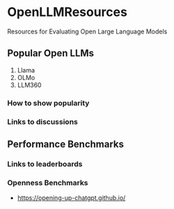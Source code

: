 # OpenLLMResources
Resources for Evaluating Open Large Language Models



## Popular Open LLMs

1. Llama
2. OLMo
3. LLM360

### How to show popularity

### Links to discussions

## Performance Benchmarks

### Links to leaderboards

### Openness Benchmarks

* https://opening-up-chatgpt.github.io/
